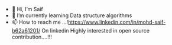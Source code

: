 - 👋 Hi, I’m Saif
- 🌱 I’m currently learning  Data structure algorithms
- 📫 How to reach me ...!https://www.linkedin.com/in/mohd-saif-b62a61201/ On linkedin
     Highly interested in open source contribution....!!!
